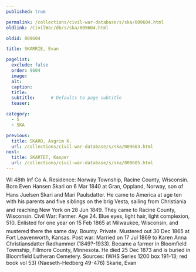 ```yaml
---
published: true

permalink: /collections/civil-war-database/s/ska/009604.html
oldlink: /CivilWar/db/s/ska/009604.html

oldid: 009604

title: SKARRIE, Evan

pagelist:
  exclude: false
  order: 9604
  image: 
  alt:
  caption:
  title:
  subtitle:      # Defaults to page subtitle
  teaser:

category: 
  - S 
  - SKA

previous:
  title: SKARO, Asgrim K.
  url: /collections/civil-war-database/s/ska/009603.html  
next:
  title: SKARTET, Kasper
  url: /collections/civil-war-database/s/ska/009605.html   
---
```

WI 48th Inf Co A. Residence: Norway Township, Racine County, Wisconsin. Born &#147;Even Hansen Skari&#148; on 6 Mar 1840 at Gran, Oppland, Norway, son of Hans Juelsen Skari and Mari Paulsdatter. He came to America at age ten with his parents and five siblings on the brig &#147;Vesta&#148;, sailing from Christiania and reaching New York on 28 Jun 1849. They came to Racine County, Wisconsin. Civil War: Farmer. Age 24. Blue eyes, light hair, light complexion, 5&#146;10&#148;. Enlisted for one year on 15 Feb 1865 at Milwaukee, Wisconsin, and mustered there the same day. Bounty. Private. Mustered out 30 Dec 1865 at Fort Leavenworth, Kansas. Post war: Married on 17 Jul 1869 to Karen Anna Christiansdatter R&oslash;dhammer (1849?-1933). Became a farmer in Bloomfield Township, Fillmore County, Minnesota. He died 25 Dec 1873 and is buried in Bloomfield Lutheran Cemetery. Sources: (WHS Series 1200 box 191-13; red book vol 53) (Naeseth-Hedberg &#146;49-476) &#147;Skarie, Evan&#148;